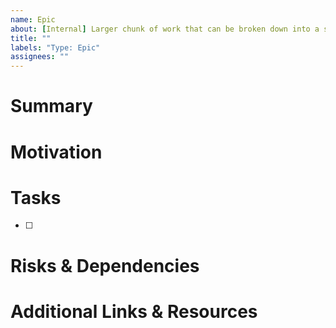 ```yaml
---
name: Epic
about: [Internal] Larger chunk of work that can be broken down into a smaller tasks
title: ""
labels: "Type: Epic"
assignees: ""
---
```


# Summary

<!-- Provide a summary of the epic -->

# Motivation

<!-- Describe the rationale for this epic. What does it enable? Who does it serve? -->

# Tasks

<!-- Provide a list of individual tasks that would complete this epic -->
<!-- This should be a list of issues once they are created -->

- [ ]

# Risks & Dependencies

<!-- Identify any potential risks or external dependencies in completing this epic -->

# Additional Links & Resources

<!-- Any additional context or resources that may be relevant -->
